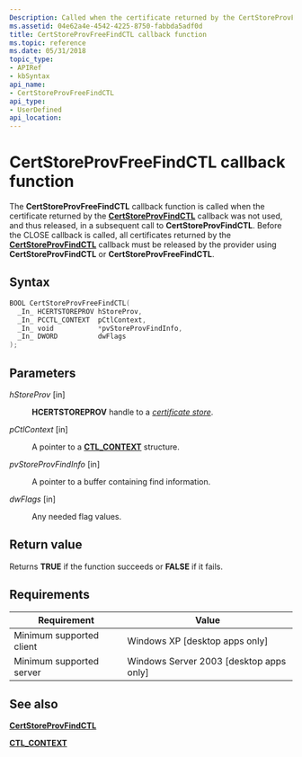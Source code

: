 ```yaml
---
Description: Called when the certificate returned by the CertStoreProvFindCTL callback was not used, and thus released, in a subsequent call to CertStoreProvFindCTL.
ms.assetid: 04e62a4e-4542-4225-8750-fabbda5adf0d
title: CertStoreProvFreeFindCTL callback function
ms.topic: reference
ms.date: 05/31/2018
topic_type: 
- APIRef
- kbSyntax
api_name: 
- CertStoreProvFreeFindCTL
api_type: 
- UserDefined
api_location: 
---
```


# CertStoreProvFreeFindCTL callback function

The **CertStoreProvFreeFindCTL** callback function is called when the certificate returned by the [**CertStoreProvFindCTL**](certstoreprovfindctl.md) callback was not used, and thus released, in a subsequent call to **CertStoreProvFindCTL**. Before the CLOSE callback is called, all certificates returned by the [**CertStoreProvFindCTL**](certstoreprovfindctl.md) callback must be released by the provider using **CertStoreProvFindCTL** or **CertStoreProvFreeFindCTL**.

## Syntax


```C++
BOOL CertStoreProvFreeFindCTL(
  _In_ HCERTSTOREPROV hStoreProv,
  _In_ PCCTL_CONTEXT  pCtlContext,
  _In_ void           *pvStoreProvFindInfo,
  _In_ DWORD          dwFlags
);
```



## Parameters

<dl> <dt>

*hStoreProv* \[in\]
</dt> <dd>

**HCERTSTOREPROV** handle to a [*certificate store*](../secgloss/c-gly.md).

</dd> <dt>

*pCtlContext* \[in\]
</dt> <dd>

A pointer to a [**CTL\_CONTEXT**](/windows/desktop/api/Wincrypt/ns-wincrypt-cert_context) structure.

</dd> <dt>

*pvStoreProvFindInfo* \[in\]
</dt> <dd>

A pointer to a buffer containing find information.

</dd> <dt>

*dwFlags* \[in\]
</dt> <dd>

Any needed flag values.

</dd> </dl>

## Return value

Returns **TRUE** if the function succeeds or **FALSE** if it fails.

## Requirements



| Requirement | Value |
|-------------------------------------|------------------------------------------------------|
| Minimum supported client<br/> | Windows XP \[desktop apps only\]<br/>          |
| Minimum supported server<br/> | Windows Server 2003 \[desktop apps only\]<br/> |



## See also

<dl> <dt>

[**CertStoreProvFindCTL**](certstoreprovfindctl.md)
</dt> <dt>

[**CTL\_CONTEXT**](/windows/desktop/api/Wincrypt/ns-wincrypt-cert_context)
</dt> </dl>

 

 
